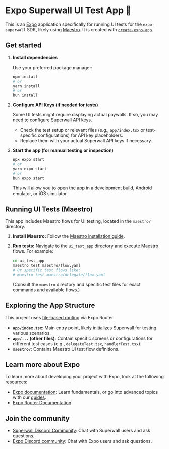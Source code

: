 # Expo Superwall UI Test App 👋

This is an [Expo](https://expo.dev) application specifically for running UI tests for the `expo-superwall` SDK, likely using [Maestro](https://maestro.mobile.dev/). It is created with [`create-expo-app`](https://www.npmjs.com/package/create-expo-app).

## Get started

1. **Install dependencies**

   Use your preferred package manager:
   ```bash
   npm install
   # or
   yarn install
   # or
   bun install
   ```

2. **Configure API Keys (if needed for tests)**

   Some UI tests might require displaying actual paywalls. If so, you may need to configure Superwall API keys.
   - Check the test setup or relevant files (e.g., `app/index.tsx` or test-specific configurations) for API key placeholders.
   - Replace them with your actual Superwall API keys if necessary.

3. **Start the app (for manual testing or inspection)**

   ```bash
   npx expo start
   # or
   yarn expo start
   # or
   bun expo start
   ```
   This will allow you to open the app in a development build, Android emulator, or iOS simulator.

## Running UI Tests (Maestro)

This app includes Maestro flows for UI testing, located in the `maestro/` directory.

1. **Install Maestro:** Follow the [Maestro installation guide](https://maestro.mobile.dev/getting-started/installing-maestro).

2. **Run tests:**
   Navigate to the `ui_test_app` directory and execute Maestro flows. For example:
   ```bash
   cd ui_test_app
   maestro test maestro/flow.yaml
   # Or specific test flows like:
   # maestro test maestro/delegate/flow.yaml
   ```
   (Consult the `maestro` directory and specific test files for exact commands and available flows.)

## Exploring the App Structure

This project uses [file-based routing](https://docs.expo.dev/router/introduction) via Expo Router.
- **`app/index.tsx`**: Main entry point, likely initializes Superwall for testing various scenarios.
- **`app/...` (other files)**: Contain specific screens or configurations for different test cases (e.g., `delegateTest.tsx`, `handlerTest.tsx`).
- **`maestro/`**: Contains Maestro UI test flow definitions.

## Learn more about Expo

To learn more about developing your project with Expo, look at the following resources:

- [Expo documentation](https://docs.expo.dev/): Learn fundamentals, or go into advanced topics with our [guides](https://docs.expo.dev/guides).
- [Expo Router Documentation](https://docs.expo.dev/router/introduction/)

## Join the community

- [Superwall Discord Community](https://discord.gg/superwall): Chat with Superwall users and ask questions.
- [Expo Discord community](https://chat.expo.dev): Chat with Expo users and ask questions.
